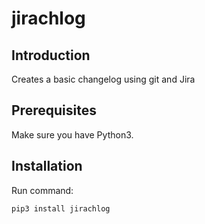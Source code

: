 # jirachlog

## Introduction

Creates a basic changelog using git and Jira

## Prerequisites

Make sure you have Python3.

## Installation

Run command:

    pip3 install jirachlog
